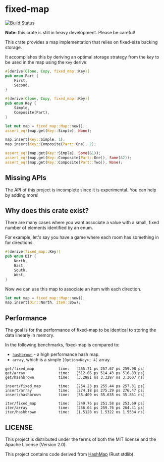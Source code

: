 # fixed-map
[![Build Status](https://travis-ci.org/udoprog/fixed-map.svg?branch=master)](https://travis-ci.org/udoprog/fixed-map)

**Note:** this crate is still in heavy development. Please be careful!

This crate provides a map implementation that relies on fixed-size backing storage.

It accomplishes this by deriving an optimal storage strategy from the _key_ to be used in the map
using the `Key` derive:

```rust
#[derive(Clone, Copy, fixed_map::Key)]
pub enum Part {
    First,
    Second,
}

#[derive(Clone, Copy, fixed_map::Key)]
pub enum Key {
    Simple,
    Composite(Part),
}

let mut map = fixed_map::Map::new();
assert_eq!(map.get(Key::Simple), None);

map.insert(Key::Simple, 1);
map.insert(Key::Composite(Part::One), 2);

assert_eq!(map.get(Key::Simple), Some(&1));
assert_eq!(map.get(Key::Composite(Part::One)), Some(&2));
assert_eq!(map.get(Key::Composite(Part::Two)), None);
```

## Missing APIs

The API of this project is incomplete since it is experimental.
You can help by adding more!

## Why does this crate exist?

There are many cases where you want associate a value with a small, fixed number of elements
identified by an enum.

For example, let's say you have a game where each room has something in for directions:

```rust
#[derive(fixed_map::Key)]
pub enum Dir {
    North,
    East,
    South,
    West,
}
```

Now we can use this map to associate an item with each direction.

```rust
let mut map = fixed_map::Map::new();
map.insert(Dir::North, Item::Bow);
```

## Performance

The goal is for the performance of fixed-map to be identical to storing the data linearly in memory.

In the following benchmarks, fixed-map is compared to:

* [`hashbrown`] - a high performance hash map.
* `array`, which is a simple `[Option<Key>; 4]` array.

```
get/fixed_map           time:   [255.71 ps 257.67 ps 259.98 ps]
get/array               time:   [512.06 ps 514.43 ps 516.83 ps]
get/hashbrown           time:   [3.2981 ns 3.3287 ns 3.3607 ns]

insert/fixed_map        time:   [254.23 ps 255.44 ps 257.31 ps]
insert/array            time:   [274.18 ps 275.29 ps 276.47 ps]
insert/hashbrown        time:   [35.409 ns 35.635 ns 35.861 ns]

iter/fixed_map          time:   [249.76 ps 251.58 ps 253.69 ps]
iter/array              time:   [256.04 ps 259.76 ps 264.41 ps]
iter/hashbrown          time:   [1.5128 ns 1.5322 ns 1.5534 ns]
```

[`hashbrown`]: https://github.com/Amanieu/hashbrown

## LICENSE

This project is distributed under the terms of both the MIT license and the Apache License (Version
2.0).

This project contains code derived from [HashMap] (Rust stdlib).

[HashMap]: https://github.com/rust-lang/rust/blob/2c1a715cbda1d6eba39625aca08f1f2ac7c0dcc8/src/libstd/collections/hash/map.rs
